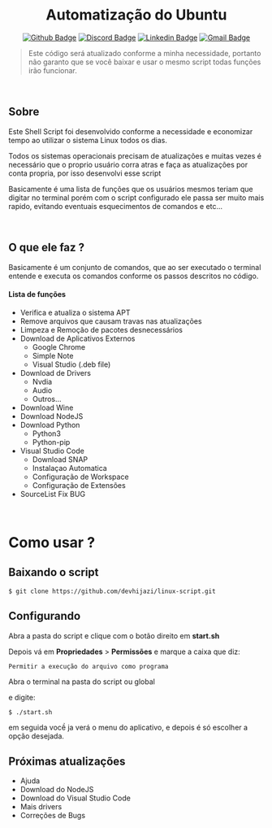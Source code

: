 <div align="center">
  <h1>Automatização do Ubuntu</h1>

[![Github Badge](https://img.shields.io/github/followers/devhijazi?label=Gabriel%20Hijazi&style=social)](https://github.com/devhijazi)
[![Discord Badge](https://img.shields.io/discord/607365400988090378?color=%23ff424c&label=Hitechline%20Oficial&logo=Discord&style=flat-square)](https://discord.gg/jr6WXJD)
[![Linkedin Badge](https://img.shields.io/badge/-Gabriel%20Hijazi-ff424c?style=flat-square&logo=Linkedin&logoColor=white&link=https://www.linkedin.com/in/diego-schell-fernandes/)](https://www.linkedin.com/in/gabriel-hijazi-3a5772183/) 
[![Gmail Badge](https://img.shields.io/badge/-contato@devhijazi.com.br-ff424c?style=flat-square&logo=Gmail&logoColor=white&link=mailto:contato@devhijazi.com.br)](mailto:contato@devhijazi.com.br)
</div>
<blockquote> Este código será atualizado conforme a minha necessidade, portanto não garanto que se você baixar e usar o mesmo script todas funções irão funcionar.</blockquote>

<br/>

## Sobre
Este Shell Script foi desenvolvido conforme a necessidade e economizar tempo ao utilizar o sistema Linux todos os dias. 

Todos os sistemas operacionais precisam de atualizações e muitas vezes é necessário que o proprio usuário corra atras e faça as atualizações por conta propria, por isso desenvolvi esse script

Basicamente é uma lista de funções que os usuários mesmos teriam que digitar no terminal porém com o script configurado ele passa ser muito mais rapido, evitando eventuais esquecimentos de comandos e etc...

<br/>


## O que ele faz ? 

Basicamente é um conjunto de comandos, que ao ser executado o terminal entende e executa os comandos conforme os passos descritos no código.

#### Lista de funções
  - Verifica e atualiza o sistema APT
  - Remove arquivos que causam travas nas atualizações
  - Limpeza e Remoção de pacotes desnecessários
  - Download de Aplicativos Externos
    - Google Chrome
    - Simple Note
    - Visual Studio (.deb file)
  - Download de Drivers
    - Nvdia
    - Audio
    - Outros...
  - Download Wine
  - Download NodeJS
  - Download Python
    - Python3
    - Python-pip
  - Visual Studio Code
    - Download SNAP
    - Instalaçao Automatica
    - Configuração de Workspace
    - Configuração de Extensões
  - SourceList Fix BUG 

<br/>

# Como usar ?

## Baixando o script
```
$ git clone https://github.com/devhijazi/linux-script.git

```

## Configurando
Abra a pasta do script e clique com o botão direito em **start.sh**

Depois vá em **Propriedades** > **Permissões**
e marque a caixa que diz:
```
Permitir a execução do arquivo como programa

```

Abra o terminal na pasta do script ou global

e digite:

```
$ ./start.sh

```
em seguida vocề ja verá o menu do aplicativo, e depois é só escolher a opção desejada.

## Próximas atualizações
 - Ajuda
 - Download do NodeJS
 - Download do Visual Studio Code
 - Mais drivers
 - Correções de Bugs
  